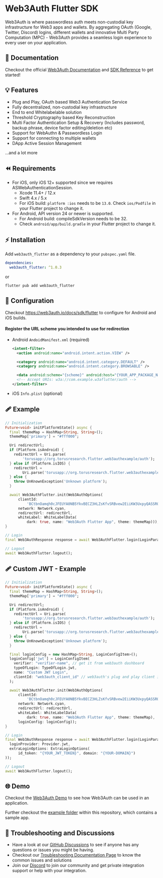 # Web3Auth Flutter SDK

Web3Auth is where passwordless auth meets non-custodial key infrastructure for
Web3 apps and wallets. By aggregating OAuth (Google, Twitter, Discord) logins,
different wallets and innovative Multi Party Computation (MPC) - Web3Auth
provides a seamless login experience to every user on your application.

## 📖 Documentation

Checkout the official [Web3Auth Documentation](https://web3auth.io/docs) and
[SDK Reference](https://web3auth.io/docs/sdk/flutter/) to get started!

## 💡 Features

- Plug and Play, OAuth based Web3 Authentication Service
- Fully decentralized, non-custodial key infrastructure
- End to end Whitelabelable solution
- Threshold Cryptography based Key Reconstruction
- Multi Factor Authentication Setup & Recovery (Includes password, backup
  phrase, device factor editing/deletion etc)
- Support for WebAuthn & Passwordless Login
- Support for connecting to multiple wallets
- DApp Active Session Management

...and a lot more

## ⏪ Requirements

- For iOS, only iOS 12+ supported since we requires ASWebAuthenticationSession.
  - Xcode 11.4+ / 12.x
  - Swift 4.x / 5.x
  - For iOS build: `platform :ios` needs to be `13.0`. Check `ios/Podfile` in
    your Flutter project to change it.
- For Android, API version 24 or newer is supported.
  - For Android build: compileSdkVersion needs to be 32.
  - Check `android/app/build.gradle` in your Flutter project to change it.

## ⚡ Installation

Add `web3auth_flutter` as a dependency to your `pubspec.yaml` file.

```yml
dependencies:
  web3auth_flutter: ^1.0.3
```

or

```sh
flutter pub add web3auth_flutter
```

## 🌟 Configuration

Checkout https://web3auth.io/docs/sdk/flutter to configure for Android and iOS
builds.

#### Register the URL scheme you intended to use for redirection

- Android `AndoidManifest.xml` (required)

  ```xml
  <intent-filter>
    <action android:name="android.intent.action.VIEW" />

    <category android:name="android.intent.category.DEFAULT" />
    <category android:name="android.intent.category.BROWSABLE" />

    <data android:scheme="{scheme}" android:host="{YOUR_APP_PACKAGE_NAME}" android:path="/auth" />
    <!-- Accept URIs: w3a://com.example.w3aflutter/auth -->
  </intent-filter>
  ```

- iOS `Info.plist` (optional)

## 🩹 Example

```dart
// Initialization
Future<void> initPlatformState() async {
  final themeMap = HashMap<String, String>();
  themeMap['primary'] = "#fff000";

  Uri redirectUrl;
  if (Platform.isAndroid) {
    redirectUrl = Uri.parse(
        'torusapp://org.torusresearch.flutter.web3authexample/auth');
  } else if (Platform.isIOS) {
    redirectUrl =
        Uri.parse('torusapp://org.torusresearch.flutter.web3authexample');
  } else {
    throw UnKnownException('Unknown platform');
  }

  await Web3AuthFlutter.init(Web3AuthOptions(
      clientId:
          'BCtbnOamqh0cJFEUYA0NB5YkvBECZ3HLZsKfvSRBvew2EiiKW3UxpyQASSR0artjQkiUOCHeZ_ZeygXpYpxZjOs',
      network: Network.cyan,
      redirectUrl: redirectUrl,
      whiteLabel: WhiteLabelData(
          dark: true, name: "Web3Auth Flutter App", theme: themeMap)));
}

// Login
final Web3AuthResponse response = await Web3AuthFlutter.login(LoginParams(loginProvider: Provider.google));

// Logout
await Web3AuthFlutter.logout();

```

## 🩹 Custom JWT - Example

```dart
// Initialization
Future<void> initPlatformState() async {
  final themeMap = HashMap<String, String>();
  themeMap['primary'] = "#fff000";

  Uri redirectUrl;
  if (Platform.isAndroid) {
    redirectUrl = Uri.parse(
        'torusapp://org.torusresearch.flutter.web3authexample/auth');
  } else if (Platform.isIOS) {
    redirectUrl =
        Uri.parse('torusapp://org.torusresearch.flutter.web3authexample');
  } else {
    throw UnKnownException('Unknown platform');
  }

  final loginConfig = new HashMap<String, LoginConfigItem>();
  loginConfig['jwt'] = LoginConfigItem(
    verifier: "verifier-name", // get it from web3auth dashboard
    typeOfLogin: TypeOfLogin.jwt,
    name: "Custom JWT Login",
    clientId: "web3auth_client_id" // web3auth's plug and play client id
  );

  await Web3AuthFlutter.init(Web3AuthOptions(
      clientId:
          'BCtbnOamqh0cJFEUYA0NB5YkvBECZ3HLZsKfvSRBvew2EiiKW3UxpyQASSR0artjQkiUOCHeZ_ZeygXpYpxZjOs',
      network: Network.cyan,
      redirectUrl: redirectUrl,
      whiteLabel: WhiteLabelData(
          dark: true, name: "Web3Auth Flutter App", theme: themeMap),
      loginConfig: loginConfig));
}

// Login
final Web3AuthResponse response = await Web3AuthFlutter.login(LoginParams(
  loginProvider: Provider.jwt,
  extraLoginOptions: ExtraLoginOptions(
      id_token: "{YOUR_JWT_TOKEN}", domain: "{YOUR-DOMAIN}")
));

// Logout
await Web3AuthFlutter.logout();

```

## 🌐 Demo

Checkout the [Web3Auth Demo](https://demo-app.web3auth.io/) to see how Web3Auth
can be used in an application.

Further checkout the
[example folder](https://github.com/Web3Auth/web3auth-flutter-sdk/tree/master/example)
within this repository, which contains a sample app.

## 💬 Troubleshooting and Discussions

- Have a look at our
  [GitHub Discussions](https://github.com/Web3Auth/Web3Auth/discussions?discussions_q=sort%3Atop)
  to see if anyone has any questions or issues you might be having.
- Checkout our
  [Troubleshooting Documentation Page](https://web3auth.io/docs/troubleshooting)
  to know the common issues and solutions
- Join our [Discord](https://discord.gg/web3auth) to join our community and get
  private integration support or help with your integration.
